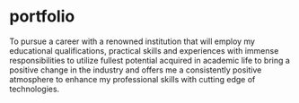 # portfolio
To pursue a career with a renowned institution that will employ my educational qualifications, practical skills and experiences with immense responsibilities to utilize fullest potential acquired in academic life to bring a positive change in the industry and offers me a consistently positive atmosphere to enhance my professional skills with cutting edge of technologies. 
